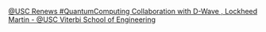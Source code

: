 [@USC Renews #QuantumComputing Collaboration with D-Wave , Lockheed Martin - @USC Viterbi   School of Engineering ](https://qi.tc/qi/8874)